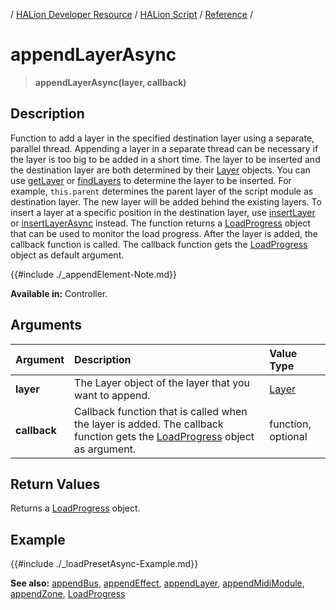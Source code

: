 / [HALion Developer Resource](../..//HALion-Developer-Resource.md) / [HALion Script](./HALion-Script.md) / [Reference](./Reference.md) /

# appendLayerAsync

>**appendLayerAsync(layer, callback)**

## Description

Function to add a layer in the specified destination layer using a separate, parallel thread. Appending a layer in a separate thread can be necessary if the layer is too big to be added in a short time. The layer to be inserted and the destination layer are both determined by their [Layer](./Layer.md) objects. You can use [getLayer](./getLayer.md) or [findLayers](./findLayers.md) to determine the layer to be inserted. For example, ``this.parent`` determines the parent layer of the script module as destination layer. The new layer will be added behind the existing layers. To insert a layer at a specific position in the destination layer, use [insertLayer](./insertLayer.md) or [insertLayerAsync](./insertLayerAsync.md) instead. The function returns a [LoadProgress](./LoadProgress.md) object that can be used to monitor the load progress. After the layer is added, the callback function is called. The callback function gets the [LoadProgress](./LoadProgress.md) object as default argument.

{{#include ./_appendElement-Note.md}}

**Available in:** Controller.

## Arguments

|Argument|Description|Value Type|
|:-|:-|:-|
|**layer**|The Layer object of the layer that you want to append.|[Layer](./Layer.md)|
|**callback**|Callback function that is called when the layer is added. The callback function gets the [LoadProgress](./LoadProgress.md) object as argument.|function, optional|

## Return Values

Returns a [LoadProgress](./LoadProgress.md) object.

## Example

{{#include ./_loadPresetAsync-Example.md}}

**See also:** [appendBus](./appendBus.md), [appendEffect](./appendEffect.md), [appendLayer](./appendLayer.md), [appendMidiModule](./appendMidiModule.md), [appendZone](./appendZone.md), [LoadProgress](./LoadProgress.md)
